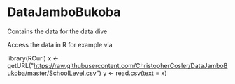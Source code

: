 # DataJamboBukoba
Contains the data for the data dive

Access the data in R for example via

  library(RCurl)
  x <- getURL("https://raw.githubusercontent.com/ChristopherCosler/DataJamboBukoba/master/SchoolLevel.csv")
  y <- read.csv(text = x)
